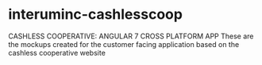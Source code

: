 # interuminc-cashlesscoop

CASHLESS COOPERATIVE: ANGULAR
7 CROSS PLATFORM APP
These are the mockups created for the customer facing application based on
the cashless cooperative website
